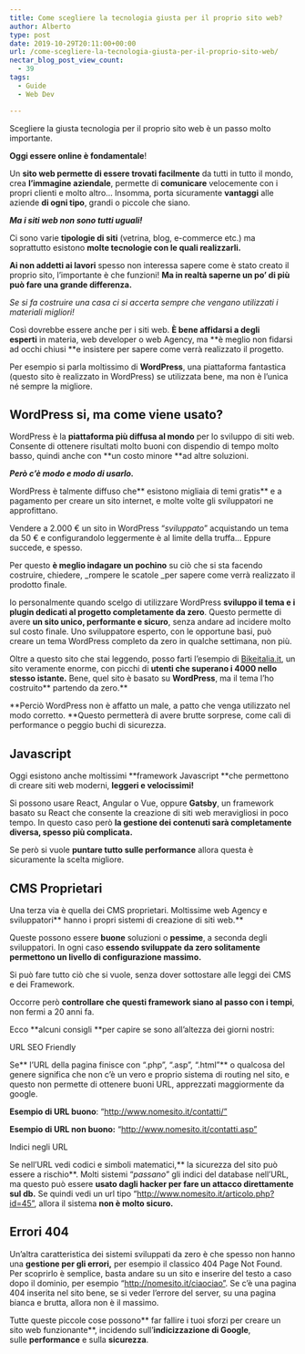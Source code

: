 ```yaml
---
title: Come scegliere la tecnologia giusta per il proprio sito web?
author: Alberto
type: post
date: 2019-10-29T20:11:00+00:00
url: /come-scegliere-la-tecnologia-giusta-per-il-proprio-sito-web/
nectar_blog_post_view_count:
  - 39
tags:
  - Guide
  - Web Dev

---
```

Scegliere la giusta tecnologia per il proprio sito web è un passo molto importante.

**Oggi essere online è fondamentale**!

Un **sito web **permette di essere** trovati facilmente** da tutti in tutto il mondo, crea **l’immagine aziendale**, permette di **comunicare** velocemente con i propri clienti e molto altro… Insomma, porta sicuramente **vantaggi** alle aziende **di ogni tipo**, grandi o piccole che siano.

**_Ma i siti web non sono tutti uguali!_**

Ci sono varie **tipologie di siti** (vetrina, blog, e-commerce etc.) ma soprattutto esistono **molte tecnologie con le quali realizzarli.**

**Ai non addetti ai lavori** spesso non interessa sapere come è stato creato il proprio sito, l’importante è che funzioni! **Ma in realtà saperne un po’ di più può fare una grande differenza.**

_Se si fa costruire una casa ci si accerta sempre che vengano utilizzati i materiali migliori!_

Così dovrebbe essere anche per i siti web. **È bene affidarsi a degli esperti** in materia, web developer o web Agency, ma **è meglio non fidarsi ad occhi chiusi **e insistere per sapere come verrà realizzato il progetto.

Per esempio si parla moltissimo di **WordPress**, una piattaforma fantastica (questo sito è realizzato in WordPress) se utilizzata bene, ma non è l’unica né sempre la migliore.

## WordPress si, ma come viene usato?

WordPress è la **piattaforma più diffusa al mondo** per lo sviluppo di siti web. Consente di ottenere risultati molto buoni con dispendio di tempo molto basso, quindi anche con **un costo minore **ad altre soluzioni.

**_Però c’è modo e modo di usarlo._**

WordPress è talmente diffuso che** esistono migliaia di temi gratis** e a pagamento per creare un sito internet, e molte volte gli sviluppatori ne approfittano.

Vendere a 2.000 € un sito in WordPress “_sviluppato_” acquistando un tema da 50 € e configurandolo leggermente è al limite della truffa… Eppure succede, e spesso.

Per questo **è meglio indagare un pochino** su ciò che si sta facendo costruire, chiedere, _rompere le scatole _per sapere come verrà realizzato il prodotto finale.

Io personalmente quando scelgo di utilizzare WordPress **sviluppo il tema e i plugin dedicati al progetto completamente da zero**. Questo permette di avere **un sito unico, performante e sicuro**, senza andare ad incidere molto sul costo finale. Uno sviluppatore esperto, con le opportune basi, può creare un tema WordPress completo da zero in qualche settimana, non più.

Oltre a questo sito che stai leggendo, posso farti l’esempio di <a href="http://bikeitalia.it/" rel="noreferrer noopener" target="_blank">Bikeitalia.it</a>, un sito veramente enorme, con picchi di **utenti che superano i 4000 nello stesso istante.** Bene, quel sito è basato su **WordPress**, ma il tema l’ho costruito** partendo da zero.**

**Perciò WordPress non è affatto un male, a patto che venga utilizzato nel modo corretto. **Questo permetterà di avere brutte sorprese, come cali di performance o peggio buchi di sicurezza.

## Javascript

Oggi esistono anche moltissimi **framework Javascript **che permettono di creare siti web moderni, **leggeri e velocissimi!**

Si possono usare React, Angular o Vue, oppure **Gatsby**, un framework basato su React che consente la creazione di siti web meravigliosi in poco tempo. In questo caso però **la gestione dei contenuti sarà completamente diversa, spesso più complicata.**

Se però si vuole **puntare tutto sulle performance** allora questa è sicuramente la scelta migliore.

## CMS Proprietari

Una terza via è quella dei CMS proprietari. Moltissime web Agency e sviluppatori** hanno i propri sistemi di creazione di siti web.**

Queste possono essere **buone** soluzioni o **pessime**, a seconda degli sviluppatori. In ogni caso **essendo sviluppate da zero solitamente permettono un livello di configurazione massimo.**

Si può fare tutto ciò che si vuole, senza dover sottostare alle leggi dei CMS e dei Framework.

Occorre però **controllare che questi framework siano al passo con i tempi**, non fermi a 20 anni fa.

Ecco **alcuni consigli **per capire se sono all’altezza dei giorni nostri:

URL SEO Friendly

Se** l’URL della pagina finisce con “.php”, “.asp”, “.html”** o qualcosa del genere significa che non c’è un vero e proprio sistema di routing nel sito, e questo non permette di ottenere buoni URL, apprezzati maggiormente da google.

**Esempio di URL buono**: “http://www.nomesito.it/contatti/”

**Esempio di URL non buono:** “http://www.nomesito.it/contatti.asp”

Indici negli URL

Se nell’URL vedi codici e simboli matematici,** la sicurezza del sito può essere a rischio**. Molti sistemi “_passano_” gli indici del database nell’URL, ma questo può essere **usato dagli hacker per fare un attacco direttamente sul db.** Se quindi vedi un url tipo “http://www.nomesito.it/articolo.php?id=45”, allora il sistema **non è molto sicuro.**

## Errori 404

Un’altra caratteristica dei sistemi sviluppati da zero è che spesso non hanno una **gestione per gli errori,** per esempio il classico 404 Page Not Found. Per scoprirlo è semplice, basta andare su un sito e inserire del testo a caso dopo il dominio, per esempio “http://nomesito.it/ciaociao”. Se c’è una pagina 404 inserita nel sito bene, se si veder l’errore del server, su una pagina bianca e brutta, allora non è il massimo.

Tutte queste piccole cose possono** far fallire i tuoi sforzi per creare un sito web funzionante**, incidendo sull’**indicizzazione di Google**, sulle **performance** e sulla **sicurezza**.
